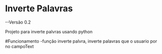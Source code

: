 # Inverte Palavras
--Versão 0.2

Projeto para inverte palvras usando python

#Funcionamento 
-função inverte palvra, inverte palavras que o usuario por no campoText
